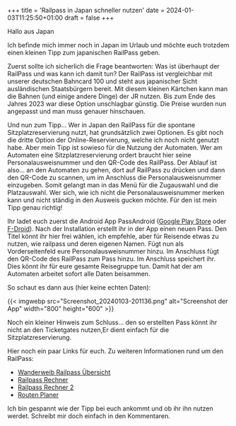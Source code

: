 +++
title = 'Railpass in Japan schneller nutzen'
date = 2024-01-03T11:25:50+01:00
draft = false
+++

Hallo aus Japan

Ich befinde mich immer noch in Japan im Urlaub und möchte euch trotzdem einen kleinen Tipp zum japanischen RailPass geben.

Zuerst sollte ich sicherlich die Frage beantworten: Was ist überhaupt der RailPass und was kann ich damit tun?
Der RailPass ist vergleichbar mit unserer deutschen Bahncard 100 und steht aus japanischer Sicht ausländischen Staatsbürgern bereit. Mit diesem kleinen Kärtchen kann man die Bahnen (und einige andere Dinge) der JR nutzen. Bis zum Ende des Jahres 2023 war diese Option unschlagbar günstig. Die Preise wurden nun angepasst und man muss genauer hinschauen.

Und nun zum Tipp…
Wer in Japan den RailPass für die spontane Sitzplatzreservierung nutzt, hat grundsätzlich zwei Optionen. Es gibt noch die dritte Option der Online-Reservierung, welche ich noch nicht genutzt habe. Aber mein Tipp ist sowieso für die Nutzung der Automaten. Wer am Automaten eine Sitzplatzreservierung ordert braucht hier seine Personalausweisnummer und den QR-Code des RailPass. Der Ablauf ist also… an den Automaten zu gehen, dort auf RailPass zu drücken und dann den QR-Code zu scannen, um im Anschluss die Personalausweisnummer einzugeben. Somit gelangt man in das Menü für die Zugauswahl und die Platzauswahl. Wer sich, wie ich nicht die Personalausweisnummer merken kann und nicht ständig in den Ausweis gucken möchte. Für den ist mein Tipp genau richtig!

Ihr ladet euch zuerst die Android App PassAndroid ([Google Play Store](https://play.google.com/store/apps/details?id=org.ligi.passandroid&pcampaignid=web_share) oder [F-Droid](https://f-droid.org/de/packages/org.ligi.passandroid/)). Nach der Installation erstellt ihr in der App einen neuen Pass. Den Titel könnt ihr hier frei wählen, ich empfehle, aber für Reisende etwas zu nutzen, wie railpass und deren eigenen Namen. Fügt nun als Vorderseitenfeld eure Personalausweisnummer hinzu. Im Anschluss fügt den QR-Code des RailPass zum Pass hinzu. Im Anschluss speichert ihr. Dies könnt ihr für eure gesamte Reisegruppe tun. Damit hat der am Automaten arbeitet sofort alle Daten beisammen.

So schaut es dann aus (hier keine echten Daten):

{{< imgwebp src="Screenshot_20240103-201136.png" alt="Screenshot der App" width="800" height="600" >}}


Noch ein kleiner Hinweis zum Schluss… den so erstellten Pass könnt ihr nicht an den Ticketgates nutzen,Er dient einfach für die Sitzplatzreservierung. 

Hier noch ein paar Links für euch. Zu weiteren Informationen rund um den RailPass:
- [Wanderweib Railpass Übersicht](https://wanderweib.de/tipps-wann-sich-der-japan-rail-pass-lohnt/)
- [Railpass Rechner](https://www.japan-guide.com/railpass/)
- [Railpass Rechner 2](https://www.japanstation.com/japan-rail-pass-value-calculator/)
- [Routen Planer](https://japantravel.navitime.com/en/area/jp/route/)

Ich bin gespannt wie der Tipp bei euch ankommt und ob ihr ihn nutzen werdet. Schreibt mir doch einfach in den Kommentaren.

